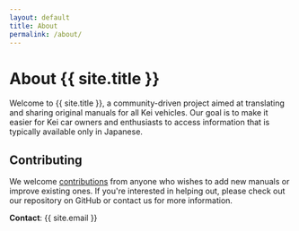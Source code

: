 ```yaml
---
layout: default
title: About
permalink: /about/
---
```


# About {{ site.title }}

Welcome to {{ site.title }}, a community-driven project aimed at translating and sharing original manuals for all Kei vehicles. Our goal is to make it easier for Kei car owners and enthusiasts to access information that is typically available only in Japanese.

## Contributing

We welcome [contributions](/contribute/) from anyone who wishes to add new manuals or improve existing ones. If you're interested in helping out, please check out our repository on GitHub or contact us for more information.

**Contact**: {{ site.email }}